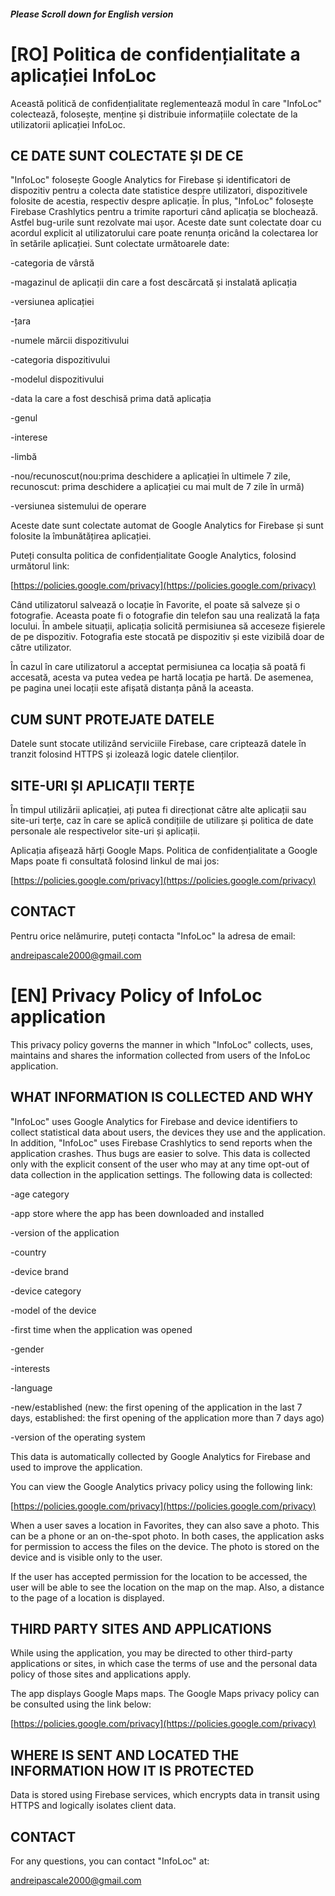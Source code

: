 ##### Please Scroll down for English version

# [RO] Politica de confidențialitate a aplicației InfoLoc

Această politică de confidențialitate reglementează modul în care "InfoLoc" colectează, folosește, menține și distribuie informațiile colectate de la utilizatorii aplicației InfoLoc.

## CE DATE SUNT COLECTATE ȘI DE CE

"InfoLoc" folosește Google Analytics for Firebase și identificatori de dispozitiv pentru a colecta date statistice despre utilizatori, dispozitivele folosite de acestia, respectiv despre aplicație. În plus, "InfoLoc" folosește Firebase Crashlytics pentru a trimite raporturi când aplicația se blochează. Astfel bug-urile sunt rezolvate mai ușor. Aceste date sunt colectate doar cu acordul explicit al utilizatorului care poate renunța oricând la colectarea lor în setările aplicației. Sunt colectate următoarele date:

-categoria de vârstă

-magazinul de aplicații din care a fost descărcată și instalată aplicația

-versiunea aplicației

-țara

-numele mărcii dispozitivului

-categoria dispozitivului

-modelul dispozitivului

-data la care a fost deschisă prima dată aplicația

-genul

-interese

-limbă

-nou/recunoscut(nou:prima deschidere a aplicației în ultimele 7 zile, recunoscut: prima deschidere a aplicației cu mai mult de 7 zile în urmă)

-versiunea sistemului de operare

Aceste date sunt colectate automat de Google Analytics for Firebase și sunt folosite la îmbunătățirea aplicației.

Puteți consulta politica de confidențialitate Google Analytics, folosind următorul link:

[https://policies.google.com/privacy](https://policies.google.com/privacy)


Când utilizatorul salvează o locație în Favorite, el poate să salveze și o fotografie. Aceasta poate fi o fotografie din telefon sau una realizată la fața locului. În ambele situații, aplicația solicită permisiunea să acceseze fișierele de pe dispozitiv. Fotografia este stocată pe dispozitiv și este vizibilă doar de către utilizator.

În cazul în care utilizatorul a acceptat permisiunea ca locația să poată fi accesată, acesta va putea vedea pe hartă locația pe hartă. De asemenea, pe pagina unei locații este afișată distanța până la aceasta.

## CUM SUNT PROTEJATE DATELE

Datele sunt stocate utilizând serviciile Firebase, care criptează datele în tranzit folosind HTTPS și izolează logic datele clienților.

## SITE-URI ȘI APLICAȚII TERȚE

În timpul utilizării aplicației, ați putea fi direcționat către alte aplicații sau site-uri terțe, caz în care se aplică condițiile de utilizare și politica de date personale ale respectivelor site-uri și aplicații.

Aplicația afișează hărți Google Maps. Politica de confidențialitate a Google Maps poate fi consultată folosind linkul de mai jos:

[https://policies.google.com/privacy](https://policies.google.com/privacy)

## CONTACT

Pentru orice nelămurire, puteți contacta "InfoLoc" la adresa de email:

andreipascale2000@gmail.com



# [EN] Privacy Policy of InfoLoc application

This privacy policy governs the manner in which "InfoLoc" collects, uses, maintains and shares the information collected from users of the InfoLoc application.

## WHAT INFORMATION IS COLLECTED AND WHY

"InfoLoc" uses Google Analytics for Firebase and device identifiers to collect statistical data about users, the devices they use and the application. In addition, "InfoLoc" uses Firebase Crashlytics to send reports when the application crashes. Thus bugs are easier to solve. This data is collected only with the explicit consent of the user who may at any time opt-out of data collection in the application settings. The following data is collected:

-age category

-app store where the app has been downloaded and installed

-version of the application

-country

-device brand

-device category

-model of the device

-first time when the application was opened

-gender

-interests

-language

-new/established (new: the first opening of the application in the last 7 days, established: the first opening of the application more than 7 days ago)

-version of the operating system

This data is automatically collected by Google Analytics for Firebase and used to improve the application.

You can view the Google Analytics privacy policy using the following link:

[https://policies.google.com/privacy](https://policies.google.com/privacy)


When a user saves a location in Favorites, they can also save a photo. This can be a phone or an on-the-spot photo. In both cases, the application asks for permission to access the files on the device. The photo is stored on the device and is visible only to the user.

If the user has accepted permission for the location to be accessed, the user will be able to see the location on the map on the map. Also, a distance to the page of a location is displayed.


## THIRD PARTY SITES AND APPLICATIONS

While using the application, you may be directed to other third-party applications or sites, in which case the terms of use and the personal data policy of those sites and applications apply.

The app displays Google Maps maps. The Google Maps privacy policy can be consulted using the link below:

[https://policies.google.com/privacy](https://policies.google.com/privacy)

## WHERE IS SENT AND LOCATED THE INFORMATION HOW IT IS PROTECTED

Data is stored using Firebase services, which encrypts data in transit using HTTPS and logically isolates client data.

## CONTACT

For any questions, you can contact "InfoLoc" at:

andreipascale2000@gmail.com
